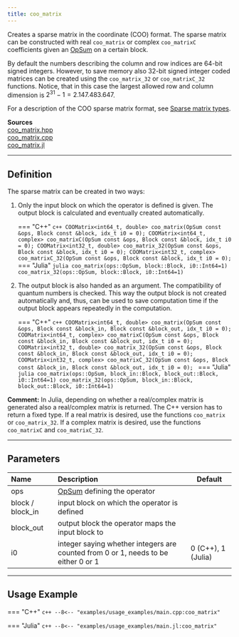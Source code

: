 ```yaml
---
title: coo_matrix
---
```


Creates a sparse matrix in the coordinate (COO) format. The sparse matrix can be constructed with real `coo_matrix` or complex `coo_matrixC` coefficients given an [OpSum](../../operators/opsum.md) on a certain block. 

By default the numbers describing the column and row indices are 64-bit signed integers. However, to save memory also 32-bit signed integer coded matrices can be created using the `coo_matrix_32` or `coo_matrixC_32` functions. Notice, that in this case the largest allowed row and column dimension is $2^{31} - 1= 2.147.483.647$.

For a description of the COO sparse matrix format, see [Sparse matrix types](sparse_matrix_types.md).

**Sources**<br>
[coo_matrix.hpp](https://github.com/awietek/xdiag/blob/main/xdiag/algebra/sparse/coo_matrix.hpp)<br>
[coo_matrix.cpp](https://github.com/awietek/xdiag/blob/main/xdiag/algebra/sparse/coo_matrix.cpp)<br>
[coo_matrix.jl](https://github.com/awietek/XDiag.jl/blob/main/src/algebra/sparse/coo_matrix.jl)

---

## Definition

The sparse matrix can be created in two ways:

1. Only the input block on which the operator is defined is given. The output block is calculated and eventually created automatically.

	=== "C++"
		```c++
		COOMatrix<int64_t, double> coo_matrix(OpSum const &ops, Block const &block, idx_t i0 = 0);
		COOMatrix<int64_t, complex> coo_matrixC(OpSum const &ops, Block const &block, idx_t i0 = 0);
		COOMatrix<int32_t, double> coo_matrix_32(OpSum const &ops, Block const &block, idx_t i0 = 0);
		COOMatrix<int32_t, complex> coo_matrixC_32(OpSum const &ops, Block const &block, idx_t i0 = 0);
		```
	=== "Julia"
		```julia
		coo_matrix(ops::OpSum, block::Block, i0::Int64=1)
		coo_matrix_32(ops::OpSum, block::Block, i0::Int64=1)
		```
		
2. The output block is also handed as an argument. The compatibility of quantum numbers is checked. This way the output block is not created automatically and, thus, can be used to save computation time if the output block appears repeatedly in the computation.

	=== "C++"
		```c++
		COOMatrix<int64_t, double> coo_matrix(OpSum const &ops, Block const &block_in, Block const &block_out, idx_t i0 = 0);
		COOMatrix<int64_t, complex> coo_matrixC(OpSum const &ops, Block const &block_in, Block const &block_out, idx_t i0 = 0);
		COOMatrix<int32_t, double> coo_matrix_32(OpSum const &ops, Block const &block_in, Block const &block_out, idx_t i0 = 0);
		COOMatrix<int32_t, complex> coo_matrixC_32(OpSum const &ops, Block const &block_in, Block const &block_out, idx_t i0 = 0);
		```
	=== "Julia"
		```julia
		coo_matrix(ops::OpSum, block_in::Block, block_out::Block, i0::Int64=1)
		coo_matrix_32(ops::OpSum, block_in::Block, block_out::Block, i0::Int64=1)
		```
		
**Comment:** In Julia, depending on whether a real/complex matrix is generated also a real/complex matrix is returned. The C++ version has to return a fixed type. If a real matrix is desired, use the functions `coo_matrix` or `coo_matrix_32`. If a complex matrix is desired, use the functions `coo_matrixC` and `coo_matrixC_32`.

---

## Parameters

| Name             | Description                                                                        | Default            |
|:-----------------|:-----------------------------------------------------------------------------------|--------------------|
| ops              | [OpSum](../../operators/opsum.md) defining the operator                            |                    |
| block / block_in | input block on which the operator is defined                                       |                    |
| block_out        | output block the operator maps the input block to                                  |                    |
| i0               | integer saying whether integers are counted from 0 or 1, needs to be either 0 or 1 | 0 (C++), 1 (Julia) |

---

## Usage Example

=== "C++"
	```c++
	--8<-- "examples/usage_examples/main.cpp:coo_matrix"
	```

=== "Julia"
	```c++
	--8<-- "examples/usage_examples/main.jl:coo_matrix"
	```
